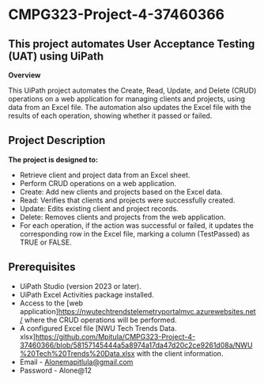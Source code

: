 # CMPG323-Project-4-37460366

## This project automates User Acceptance Testing (UAT) using UiPath

**Overview**

This UiPath project automates the Create, Read, Update, and Delete (CRUD) operations on a web application for managing clients and projects, using data from an Excel file. The automation also updates the Excel file with the results of each operation, showing whether it passed or failed.

## Project Description

**The project is designed to:**

+ Retrieve client and project data from an Excel sheet.
+ Perform CRUD operations on a web application.
+ Create: Add new clients and projects based on the Excel data.
+ Read: Verifies that clients and projects were successfully created.
+ Update: Edits existing client and project records.
+ Delete: Removes clients and projects from the web application.
+ For each operation, if the action was successful or failed, it updates the corresponding row in the Excel file, marking a column (TestPassed) as TRUE or FALSE.

## Prerequisites

+ UiPath Studio (version 2023 or later).
+ UiPath Excel Activities package installed.
+ Access to the [web application]https://nwutechtrendstelemetryportalmvc.azurewebsites.net/ where the CRUD operations will be performed.
+ A configured Excel file [NWU Tech Trends Data. xlsx]https://github.com/Mpitula/CMPG323-Project-4-37460366/blob/58157145444a5a8974a17da47d20c2ce9261d08a/NWU%20Tech%20Trends%20Data.xlsx with the client information.
+ Email - Alonemapitlula@gmail.com
+ Password - Alone@12
